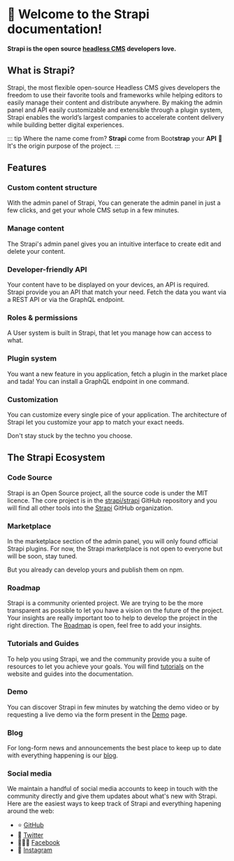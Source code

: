 # 🚀 Welcome to the Strapi documentation!

**Strapi is the open source [headless CMS](https://strapi.io) developers love.**

## What is Strapi?

Strapi, the most flexible open-source Headless CMS gives developers the freedom to use their favorite tools and frameworks while helping editors to easily manage their content and distribute anywhere. By making the admin panel and API easily customizable and extensible through a plugin system, Strapi enables the world’s largest companies to accelerate content delivery while building better digital experiences.

::: tip Where the name come from?
**Strapi** come from Boot**strap** your **API** 🎉<br>
It's the origin purpose of the project.
:::

## Features

### Custom content structure

With the admin panel of Strapi, You can generate the admin panel in just a few clicks, and get your whole CMS setup in a few minutes.

### Manage content

The Strapi's admin panel gives you an intuitive interface to create edit and delete your content.

### Developer-friendly API

Your content have to be displayed on your devices, an API is required. Strapi provide you an API that match your need. Fetch the data you want via a REST API or via the GraphQL endpoint.

### Roles & permissions

A User system is built in Strapi, that let you manage how can access to what.

### Plugin system

You want a new feature in you application, fetch a plugin in the market place and tada! You can install a GraphQL endpoint in one command.

### Customization

You can customize every single pice of your application. The architecture of Strapi let you customize your app to match your exact needs.

Don't stay stuck by the techno you choose.

## The Strapi Ecosystem

### Code Source

Strapi is an Open Source project, all the source code is under the MIT licence. The core project is in the [strapi/strapi](https://github.com/strapi/strapi) GitHub repository and you will find all other tools into the [Strapi](https://github.com/strapi) GitHub organization.

### Marketplace

In the marketplace section of the admin panel, you will only found official Strapi plugins. For now, the Strapi marketplace is not open to everyone but will be soon, stay tuned.

But you already can develop yours and publish them on npm.

### Roadmap

Strapi is a community oriented project. We are trying to be the more transparent as possible to let you have a vision on the future of the project.
Your insights are really important too to help to develop the project in the right direction.
The [Roadmap](https://portal.productboard.com/strapi) is open, feel free to add your insights.

### Tutorials and Guides

To help you using Strapi, we and the community provide you a suite of resources to let you achieve your goals.
You will find [tutorials](https://strapi.io/tutorials/) on the website and guides into the documentation.

### Demo

You can discover Strapi in few minutes by watching the demo video or by requesting a live demo via the form present in the [Demo](https://strapi.io/demo) page.

### Blog

For long-form news and announcements the best place to keep up to date with everything happening is our [blog](https://strapi.io/blog).

### Social media

We maintain a handful of social media accounts to keep in touch with the community directly and give them updates about what's new with Strapi. Here are the easiest ways to keep track of Strapi and everything hapening around the web:

- ⭐️ [GitHub](https://github.com/strapi/strapi)
- 🐧 [Twitter](https://twitter.com/strapijs)
- 👩🏻‍💻 [Facebook](https://www.facebook.com/strapijs/)
- 📸 [Instagram](https://www.instagram.com/strapijs/)
